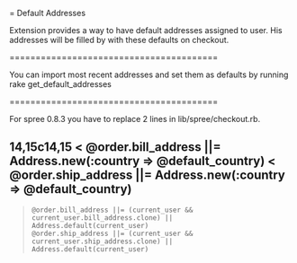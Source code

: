 = Default Addresses

Extension provides a way to have default addresses assigned to user.
His addresses will be filled by with these defaults on checkout.

========================================

You can import most recent addresses and set them as defaults by running
rake get_default_addresses

========================================

For spree 0.8.3  you have to replace 2 lines in lib/spree/checkout.rb.

14,15c14,15
<     @order.bill_address ||= Address.new(:country => @default_country)
<     @order.ship_address ||= Address.new(:country => @default_country)
---
>     @order.bill_address ||= (current_user && current_user.bill_address.clone) || Address.default(current_user)
>     @order.ship_address ||= (current_user && current_user.ship_address.clone) || Address.default(current_user)
